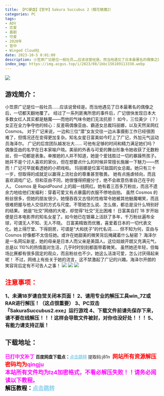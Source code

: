 ```yaml
---
title: 【PC硬盘】【官中】Sakura Succubus 2（樱花魅魔2）
categories: PC
tags:
- ADV
- 恋爱
- 喜剧
- 可爱
- 2020年
- 官中
- Winged Cloud社
date: 2023-10-5 0:01:00
description: 小笠原广记是位一般社员……应该说曾经是。而当他遇见了日本最著名的偶像之后，一切都天翻地覆了。经过了一系列匪夷所思的事件后，广记很快发现日本大多数女红人其实都是魅魔——而他的气味令她们无法抗拒！如今，三位美少（？）女正在全力争夺他的倾心：反差萌偶像亚由、霸道女总裁玛丽娜，以及天然呆网红 Cosmos。对于广记来说，一边和三位“潜”女友交往一边从事摄影工作已经很困难了，但情况还在变得更加复杂。知名女星日富美如今盯上了广记，外加元气运动员海泽尔。广记的后宫团队越发壮大……
index_img: https://img.acgus.top/i/2023/08/1bbc156189113338.webp
---
```

![](https://img.acgus.top/i/2023/08/1bbc156189113338.webp)
## 游戏简介：
小笠原广记是位一般社员……应该说曾经是。而当他遇见了日本最著名的偶像之后，一切都天翻地覆了。
经过了一系列匪夷所思的事件后，广记很快发现日本大多数女红人其实都是魅魔——而他的气味令她们无法抗拒！
如今，三位美少（？）女正在全力争夺他的倾心：反差萌偶像亚由、霸道女总裁玛丽娜，以及天然呆网红 Cosmos。
对于广记来说，一边和三位“潜”女友交往一边从事摄影工作已经很困难了，但情况还在变得更加复杂。知名女星日富美如今盯上了广记，外加元气运动员海泽尔。
广记的后宫团队越发壮大……
可他有足够的时间和精力满足她们吗？
偶像亚由的名字在日本家喻户晓。美丽的外表与可爱的舞台形象令她收获了无数粉丝，但一切都是表象。单推她的人并不知道，她是个爱钱胜过一切的暴躁熊孩子。
她并不是个讨人喜欢的家伙，但在想要点什么的时候非常擅长施展一下魅力——然而！广记可早就看透她的小把戏啦。
玛丽娜是位富可敌国的女总裁。她只有三十一岁，但取得的成就足以赢得上流社会的尊重甚至敬畏。
她有点施虐倾向，而且喜欢调戏广记，但和亚由不同，她很懂得把握分寸，绝不会故意伤害自己在乎的人。
Cosmos 是 RapidPound 上的超一线网红。她有着三百多万粉丝，而且不遗余力地给他们发福利：穿着可爱又有点暴露的衣服不停地自拍。
虽然 Cosmos 的粉丝很多，但她的朋友很少。她慢吞吞又古怪的性格常令她被其他魅魔嘲笑，而且很难把握与他人交往的方式与尺度。不管她怎么说、怎么做，都总是没什么特别好的结果。
她是“社交”网络的大佬，却觉得“社交”无比困难！
日富美自打 18 岁开始便是日本电影界的知名女星了。如今她已在银幕上活跃了多年，千万粉丝遍布全球，可谓无人不知、无人不晓。
日富美精致而优雅，喜爱着日本的一切代表文化。她上得厅堂、下得厨房，可谓是“大和抚子”的代名词……
但不知为何，亚由与 Cosmos 好像都不太信任她。或许在她甜美的微笑背后掩藏着什么秘密？
海泽尔是一名网坛新星，她的母亲是日本人而父亲是美国人。这位姑娘开朗又充满元气，总是以 110%的热情面对生活，几乎时时刻刻都面带着微笑。
虽然她还年轻，但每场比赛都有很多固定的观众，而且粉丝也不少。她这么活泼可爱，怎么讨厌得起来呢！
不过，网络上有些关于她的流言，这不禁激起了广记的兴趣。海泽尔开朗的笑容背后定有不可告人之事！
![](https://img.acgus.top/i/2023/08/586386ac89113351.webp)
![](https://img.acgus.top/i/2023/08/98977c333d113347.webp)
![](https://img.acgus.top/i/2023/08/30cb86bc16113343.webp)




## <font color=#FF0000 >注意事项：</font>
<font size=3><b>1、未满18岁请自觉关闭本页面！
2、请用专业的解压工具win_7Z或RAR进行解压！（这点很重要）
3、PC双击『SakuraSuccubus2.exe』运行游戏
4、下载文件前请先保存下来，请不要在线解压！！！这样会导致文件被封，对你也没好处！！！
5、有能力请支持正版！</b></font>

## 下载地址：
<font color=#FF00FF size=3><b>已打中文补丁</b></font>
<b>百度网盘下载点：</b><a href="https://pan.baidu.com/s/1ElnNcfRnOQoQj-bdR5IiVQ?pwd=j81n" style="color: #87CEEB;"><b>点击跳转</b></a> 提取码:j81n
<a style="padding: 0" href="https://post.qingju.org/AD/"><img style="max-width:100%" src="https://img.acgus.top/i/2024/07/478f689b8021d8d499ab43d21acf137a.gif" alt=""></a>
<b><font color=#FF0000 size=4>网站所有资源解压密码均为</b></font><b><font color=#FF00FF size=4>qingju</font><font color=#FF0000 ></font></b><br><b><font color=#FF00FF size=4>本站所有文件均为lz4加密格式，不看必解压失败！！请务必阅读以下教程。</b></font><br><b><font color=#000 size=4>解压教程：</b><a href="https://post.qingju.org/tutorial/000/" style="color: #87CEEB;"><b>点击跳转</b></a>
